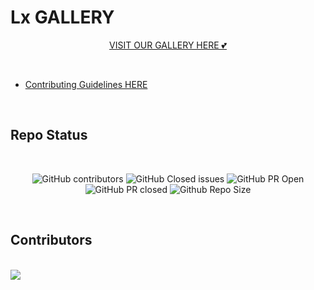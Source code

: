 # Lx GALLERY

<div align="center">

[VISIT OUR GALLERY HERE 💕](https://0AIB.github.io/Lx-Gallery/) </div>

<br>

- [Contributing Guidelines HERE](https://github.com/0AIB/Gallery-Website/blob/master/Guidelines.md)
<br>

## Repo Status 

<br>

<div align="center">

![GitHub contributors](https://img.shields.io/github/contributors/0AIB/Gallery-Website?style=for-the-badge&color=blue)
![GitHub Closed issues](https://img.shields.io/github/issues-closed-raw/0AIB/Gallery-Website?style=for-the-badge&color=brightgreen)
![GitHub PR Open](https://img.shields.io/github/issues-pr/avinash201199/Gallery-Website?style=for-the-badge&color=aqua)
![GitHub PR closed](https://img.shields.io/github/issues-pr-closed-raw/0AIB/Gallery-Website?style=for-the-badge&color=blue)
![Github Repo Size](https://img.shields.io/github/repo-size/0AIB/Gallery-Website?style=for-the-badge&color=aqua)


</div>
<br>

## Contributors

<br>

<a href="https://github.com/0AIB/Gallery-Website/graphs/contributors">
  <img src="https://contrib.rocks/image?repo=avinash201199/My-Gallery-4u" />
</a>
<br>
<br>

